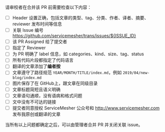 请审校者在合并该 PR 前需要检查以下内容：

- [ ] Header 设置正确，包括文章的类型、tag、分类、作者、译者、摘要、reviewer 发布时间等信息
- [ ] 关联 Issue 编号 https://github.com/servicemesher/trans/issues/${ISSUE_ID}
- [ ] 该 PR Assigned 给了提交者
- [ ] 指定了 Reviewer
- [ ] 为 PR 明确了 label 信息，如 categories、kind、size、tag、status
- [ ] 所有代码片段都指定了代码语言
- [ ] 翻译的文章添加了**编者按**
- [ ] 文章遵守了路径规范  `YEAR/MONTH/TITLE/index.md`，例如 `2019/04/new-blog/index.md`
- [ ] 图片保存了在 GitHub上，跟文章在同级目录
- [ ] 文章标题简短且语义明确
- [ ] 文章语句通顺，没有语病和格式问题
- [ ] 文中没有不可达的链接
- [ ] 提交者同意授权 ServiceMesher 公众号和 http://www.servicemesher.com 发布我原创或翻译的文章

当所有以上问题都确定之后，可以由管理者合并 PR 并关闭关联 issue。

